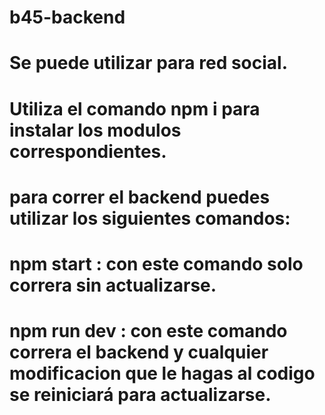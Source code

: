 # b45-backend

# Se puede utilizar para red social.

# Utiliza el comando npm i para instalar los modulos correspondientes.

# para correr el backend puedes utilizar los siguientes comandos:

# npm start : con este comando solo correra sin actualizarse.

# npm run dev : con este comando correra el backend y cualquier modificacion que le hagas al codigo se reiniciará para actualizarse.
